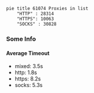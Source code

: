 
```mermaid
pie title 61074 Proxies in list
    "HTTP" : 28314
    "HTTPS": 10063
    "SOCKS" : 30828
```

### Some Info
#### Average Timeout

- mixed: 3.5s
- http: 1.8s
- https: 8.2s
- socks: 5.3s